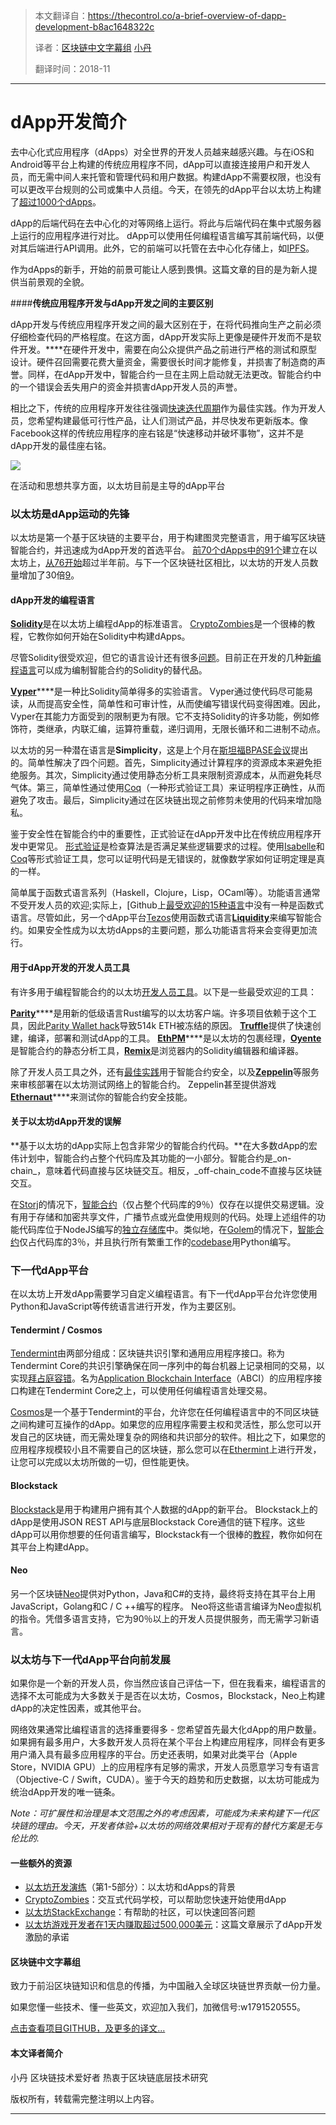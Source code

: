 

> 本文翻译自：https://thecontrol.co/a-brief-overview-of-dapp-development-b8ac1648322c
>
> 译者：[区块链中文字幕组](https://github.com/BlockchainTranslator/EOS) [小丹](https://github.com/zhuangjun)
>
> 翻译时间：2018-11

----------------------------------------------------



# dApp开发简介

去中心化式应用程序（dApps）对全世界的开发人员越来越感兴趣。与在iOS和Android等平台上构建的传统应用程序不同，dApp可以直接连接用户和开发人员，而无需中间人来托管和管理代码和用户数据。构建dApp不需要权限，也没有可以更改平台规则的公司或集中人员组。今天，在领先的dApp平台以太坊上构建了[超过1000个dApps][1]。

dApp的后端代码在去中心化的对等网络上运行。将此与后端代码在集中式服务器上运行的应用程序进行对比。 dApp可以使用任何编程语言编写其前端代码，以便对其后端进行API调用。此外，它的前端可以托管在去中心化存储上，如[IPFS][2]。

作为dApps的新手，开始的前景可能让人感到畏惧。这篇文章的目的是为新人提供当前景观的全貌。

####**传统应用程序开发与dApp开发之间的主要区别**

dApp开发与传统应用程序开发之间的最大区别在于，在将代码推向生产之前必须仔细检查代码的严格程度。在这方面，dApp开发实际上更像是硬件开发而不是软件开发。****在硬件开发中，需要在向公众提供产品之前进行严格的测试和原型设计。硬件召回需要花费大量资金，需要很长时间才能修复，并损害了制造商的声誉。同样，在dApp开发中，智能合约一旦在主网上启动就无法更改。智能合约中的一个错误会丢失用户的资金并损害dApp开发人员的声誉。

相比之下，传统的应用程序开发往往强调[快速迭代周期][3]作为最佳实践。作为开发人员，您希望构建最低可行性产品，让人们测试产品，并尽快发布更新版本。像Facebook这样的传统应用程序的座右铭是“快速移动并破坏事物”，这并不是dApp开发的最佳座右铭。

![][6]

在活动和思想共享方面，以太坊目前是主导的dApp平台

### 以太坊是dApp运动的先锋

以太坊是第一个基于区块链的主要平台，用于构建图灵完整语言，用于编写区块链智能合约，并迅速成为dApp开发的首选平台。 [前70个dApps中的91个][7]建立在以太坊上，[从76开始][8]超过半年前。与下一个区块链社区相比，以太坊的开发人员数量增加了30倍[9]。

#### **dApp开发的编程语言**

[**Solidity**][10]是在以太坊上编程dApp的标准语言。 [CryptoZombies][11]是一个很棒的教程，它教你如何开始在Solidity中构建dApps。

尽管Solidity很受欢迎，但它的语言设计还有很多[问题][12]。目前正在开发的几种[新编程语言][13]可以成为编制智能合约的Solidity的替代品。

[**Vyper**][14]****是一种比Solidity简单得多的实验语言。 Vyper通过使代码尽可能易读，从而提高安全性，简单性和可审计性，从而使编写错误代码变得困难。因此，Vyper在其能力方面受到的限制更为有限。它不支持Solidity的许多功能，例如修饰符，类继承，内联汇编，运算符重载，递归调用，无限长循环和二进制不动点。

以太坊的另一种潜在语言是**Simplicity**，这是上个月在[斯坦福][15][BPASE][16][会议][17]提出的。简单性解决了四个问题。首先，Simplicity通过计算程序的资源成本来避免拒绝服务。其次，Simplicity通过使用静态分析工具来限制资源成本，从而避免耗尽气体。第三，简单性通过使用[Coq][18]（一种形式验证工具）来证明程序正确性，从而避免了攻击。最后，Simplicity通过在区块链出现之前修剪未使用的代码来增加隐私。

鉴于安全性在智能合约中的重要性，正式验证在dApp开发中比在传统应用程序开发中更常见。 [形式验证][19]是检查算法是否满足某些逻辑要求的过程。使用[Isabelle][20]和[Coq][21]等形式验证工具，您可以证明代码是无错误的，就像数学家如何证明定理是真的一样。

简单属于函数式语言系列（Haskell，Clojure，Lisp，OCaml等）。功能语言通常不受开发人员的欢迎;实际上，[Github上[最受欢迎的15种语言][22]中没有一种是函数式语言。尽管如此，另一个dApp平台[Tezos][23]使用函数式语言[**Liquidity**][24]来编写智能合约。如果安全性成为以太坊dApps的主要问题，那么功能语言将来会变得更加流行。

#### **用于dApp开发的开发人员工具**

有许多用于编程智能合约的以太坊[开发人员工具][25]。以下是一些最受欢迎的工具：

[**Parity**][26]****是用新的低级语言Rust编写的以太坊客户端。许多项目依赖于这个工具，因此[Parity Wallet hack][27]导致514k ETH被冻结的原因。 [**Truffle**][28]提供了快速创建，编译，部署和测试dApp的工具。 [**EthPM**][29]****是以太坊的包裹经理，[**Oyente**][30]是智能合约的静态分析工具，[**Remix**][31 ]是浏览器内的Solidity编辑器和编译器。

除了开发人员工具之外，还有[最佳实践][32]用于智能合约安全，以及[**Zeppelin**][33]等服务来审核部署在以太坊测试网络上的智能合约。 Zeppelin甚至提供游戏[**Ethernaut**][34]****来测试你的智能合约安全技能。

#### **关于以太坊dApp开发的误解**

**基于以太坊的dApp实际上包含非常少的智能合约代码。**在大多数dApp的宏伟计划中，智能合约占整个代码库及其功能的一小部分。智能合约是_on-chain_，意味着代码直接与区块链交互。相反，_off-chain_code不直接与区块链交互。

在[Storj][35]的情况下，[智能合约][36]（仅占整个代码库的9％）仅存在以提供交易逻辑。没有用于存储和加密共享文件，广播节点或光盘使用规则的代码。处理上述组件的功能代码库位于NodeJS编写的[独立存储库][37]中。类似地，在[Golem][38]的情况下，[智能合约][39]仅占代码库的3％，并且执行所有繁重工作的[codebase][40]用Python编写。

### 下一代dApp平台

在以太坊上开发dApp需要学习自定义编程语言。有下一代dApp平台允许您使用Python和JavaScript等传统语言进行开发，作为主要区别。

#### **Tendermint / Cosmos**

[Tendermint][41]由两部分组成：区块链共识引擎和通用应用程序接口。称为Tendermint Core的共识引擎确保在同一序列中的每台机器上记录相同的交易，以实现[拜占庭容错][42]。名为[Application Blockchain Interface][43]（ABCI）的应用程序接口构建在Tendermint Core之上，可以使用任何编程语言处理交易。

[Cosmos][44]是一个基于Tendermint的平台，允许您在任何编程语言中的不同区块链之间构建可互操作的dApp。如果您的应用程序需要主权和灵活性，那么您可以开发自己的区块链，而无需处理复杂的网络和共识部分的软件。相比之下，如果您的应用程序规模较小且不需要自己的区块链，那么您可以在[Ethermint][45]上进行开发，让您可以完成以太坊所做的一切，但性能更快。

#### **Blockstack**

[Blockstack][46]是用于构建用户拥有其个人数据的dApp的新平台。 Blockstack上的dApp是使用JSON REST API与底层Blockstack Core通信的链下程序。这些dApp可以用你想要的任何语言编写，Blockstack有一个很棒的[教程][47]，教你如何在其平台上构建dApp。

#### Neo

另一个区块链[Neo][48]提供对Python，Java和C#的支持，最终将支持在其平台上用JavaScript，Golang和C / C ++编写的程序。 Neo将这些语言编译为Neo虚拟机的指令。凭借多语言支持，它为90％以上的开发人员提供服务，而无需学习新语言。

### 以太坊与下一代dApp平台向前发展

如果你是一个新的开发人员，你当然应该自己评估一下，但在我看来，编程语言的选择不太可能成为大多数关于是否在以太坊，Cosmos，Blockstack，Neo上构建dApp的决定性因素，或其他平台。

网络效果通常比编程语言的选择重要得多 - 您希望首先最大化dApp的用户数量。如果拥有最多用户，大多数开发人员将在某个平台上构建应用程序，同样会有更多用户涌入具有最多应用程序的平台。历史还表明，如果对此类平台（Apple Store，NVIDIA GPU）上的应用程序有足够的需求，开发人员愿意学习专有语言（Objective-C / Swift，CUDA）。鉴于今天的趋势和历史数据，以太坊可能成为统治dApp开发的唯一链条。

_Note：可扩展性和治理是本文范围之外的考虑因素，可能成为未来构建下一代区块链的理由。今天，开发者体验+以太坊的网络效果相对于现有的替代方案是无与伦比的._

#### 一些额外的资源

* [以太坊开发演练][49]（第1-5部分）：以太坊和dApps的背景
* [CryptoZombies][11]：交互式代码学校，可以帮助您快速开始使用dApp
* [以太坊StackExchange][50]：有帮助的社区，可以快速回答问题
* [以太坊游戏开发者在1天内赚取超过500,000美元][51]：这篇文章展示了dApp开发激励的承诺

[1]: https://www.stateofthedapps.com/
[2]: https://ipfs.io/
[3]: https://www.amazon.com/Effective-Engineer-Engineering-Disproportionate-Meaningful/dp/0996128107/ref=sr_1_1?ie=UTF8&qid=1518907370&sr=8-1&keywords=effective+engineer
[4]: https://cdn-images-1.medium.com/freeze/max/75/1*50S4nt0B29TUIMF4XdTV5A.png?q=20
[5]: https://thecontrol.co/undefined
[6]: https://cdn-images-1.medium.com/max/1500/1*50S4nt0B29TUIMF4XdTV5A.png
[7]: https://coinmarketcap.com/tokens/
[8]: https://techcrunch.com/2017/06/08/how-ethereum-became-the-platform-of-choice-for-icod-digital-assets/
[9]: https://media.consensys.net/andrew-keys-ethereum-has-30-times-more-devs-than-the-next-blockchain-community-27980a5ddc09
[10]: https://solidity.readthedocs.io/en/develop/
[11]: https://cryptozombies.io/
[12]: https://news.ycombinator.com/item?id=14691212
[13]: https://github.com/ethereum/research/wiki/Problems#24-high-level-languages-hlls-40
[14]: https://github.com/ethereum/vyper
[15]: https://www.youtube.com/watch?v=VOeUq3oR2fk
[16]: https://cyber.stanford.edu/sites/default/files/slides-bpase-2018.pdf
[17]: https://arxiv.org/pdf/1711.03028v2.pdf
[18]: https://coq.inria.fr/
[19]: https://media.consensys.net/how-formal-verification-can-ensure-flawless-smart-contracts-cbda8ad99bd1
[20]: https://isabelle.in.tum.de/
[21]: https://coq.inria.fr
[22]: http://www.businessinsider.com/the-9-most-popular-programming-languages-according-to-the-facebook-for-programmers-2017-10#15-objective-c-1
[23]: https://www.tezos.com/
[24]: https://github.com/OCamlPro/liquidity
[25]: https://hackernoon.com/11-best-ethereum-development-tools-to-grow-your-stack-e782fd7156ab
[26]: https://www.parity.io/
[27]: https://medium.freecodecamp.org/a-hacker-stole-31m-of-ether-how-it-happened-and-what-it-means-for-ethereum-9e5dc29e33ce
[28]: https://github.com/ConsenSys/truffle
[29]: https://github.com/ethpm/ethpm-spec
[30]: https://github.com/melonproject/oyente
[31]: https://remix.ethereum.org/
[32]: https://consensys.github.io/smart-contract-best-practices/
[33]: https://zeppelin.solutions/
[34]: https://ethernaut.zeppelin.solutions/
[35]: https://storj.io/
[36]: https://github.com/Storj/storj-contracts/tree/master/contracts
[37]: https://github.com/Storj/core
[38]: https://golem.network/
[39]: https://github.com/golemfactory/golem-contracts
[40]: https://github.com/golemfactory/golem
[41]: https://tendermint.readthedocs.io/projects/tools/en/master/introduction.html#what-is-tendermint
[42]: https://en.wikipedia.org/wiki/Byzantine_fault_tolerance
[43]: https://tendermint.readthedocs.io/projects/tools/en/master/introduction.html#abci-overview
[44]: https://cosmos.network
[45]: https://github.com/tendermint/ethermint
[46]: https://blockstack.org
[47]: https://blockstack.org/tutorials
[48]: https://neo.org/
[49]: https://hackernoon.com/ethereum-development-walkthrough-part-1-smart-contracts-b3979e6e573e
[50]: https://ethereum.stackexchange.com/
[51]: https://medium.com/@skirmantas.januskas/ethereum-game-developer-makes-over-500-000-in-1-day-84178d5e5fc3



#### 区块链中文字幕组

致力于前沿区块链知识和信息的传播，为中国融入全球区块链世界贡献一份力量。

如果您懂一些技术、懂一些英文，欢迎加入我们，加微信号:w1791520555。

[点击查看项目GITHUB，及更多的译文...](https://github.com/BlockchainTranslator/EOS)

#### 本文译者简介

小丹 区块链技术爱好者  热衷于区块链底层技术研究

版权所有，转载需完整注明以上内容。

----------------------------------------------------

